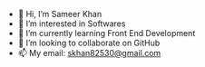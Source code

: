 - 👋 Hi, I’m Sameer Khan
- 👀 I’m interested in Softwares
- 🌱 I’m currently learning Front End Development
- 💞️ I’m looking to collaborate on GitHub
- 📫 My email: skhan82530@gmail.com

<!---
sk1911607/sk1911607 is a ✨ special ✨ repository because its `README.md` (this file) appears on your GitHub profile.
You can click the Preview link to take a look at your changes.
--->
